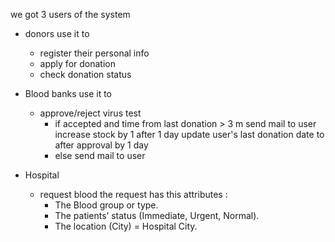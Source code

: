 we got 3 users of the system 
- donors use it to 
  - register their personal info
  - apply for donation
  - check donation status
- Blood banks use it to
  - approve/reject virus test 
    -  if accepted and time from last donation > 3 m  send mail to user increase stock by 1 after 1 day update user's last donation date to after approval by 1 day
    - else send mail to user 

- Hospital 
  - request blood the request has this attributes :
    - The Blood group or type.
    - The patients’ status (Immediate, Urgent, Normal).
    - The location (City) = Hospital City.
  
